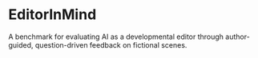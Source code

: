 # EditorInMind
A benchmark for evaluating AI as a developmental editor through author-guided, question-driven feedback on fictional scenes.

